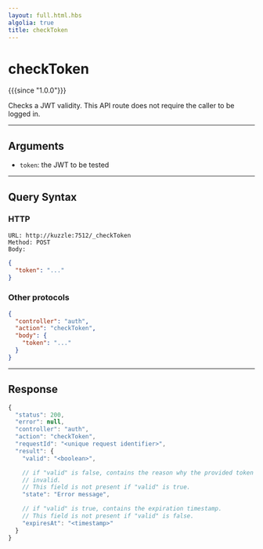 ```yaml
---
layout: full.html.hbs
algolia: true
title: checkToken
---
```


# checkToken

{{{since "1.0.0"}}}

Checks a JWT validity.
This API route does not require the caller to be logged in.

---

## Arguments

* `token`: the JWT to be tested

---

## Query Syntax

### HTTP

```http
URL: http://kuzzle:7512/_checkToken
Method: POST  
Body:  
```

```json
{
  "token": "..."
}
```

### Other protocols

```json
{
  "controller": "auth",
  "action": "checkToken",
  "body": {
    "token": "..."
  }
}
```

---

## Response

```javascript
{
  "status": 200,
  "error": null,
  "controller": "auth",
  "action": "checkToken",
  "requestId": "<unique request identifier>",
  "result": {
    "valid": "<boolean>",

    // if "valid" is false, contains the reason why the provided token is
    // invalid.
    // This field is not present if "valid" is true.
    "state": "Error message",

    // if "valid" is true, contains the expiration timestamp.
    // This field is not present if "valid" is false.
    "expiresAt": "<timestamp>"
  }
}
```
